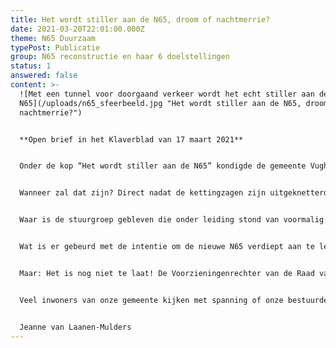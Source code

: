 ```yaml
---
title: Het wordt stiller aan de N65, droom of nachtmerrie?
date: 2021-03-20T22:01:00.000Z
theme: N65 Duurzaam
typePost: Publicatie
group: N65 reconstructie en haar 6 doelstellingen
status: 1
answered: false
content: >-
  ![Met een tunnel voor doorgaand verkeer wordt het echt stiller aan de
  N65](/uploads/n65_sfeerbeeld.jpg "Het wordt stiller aan de N65, droom of
  nachtmerrie?")


  **Open brief in het Klaverblad van 17 maart 2021**


  Onder de kop “Het wordt stiller aan de N65” kondigde de gemeente Vught op haar informatiepagina vorige week maatregelen aan om in de toekomst tot een stillere N65 te komen. Cynischer kan het bijna niet. In welke droomwereld leeft ons gemeentebestuur eigenlijk? Zij besluiten een halfopen snelweg door Vught aan te leggen, maar ook tegelijkertijd het Schone Lucht Akkoord te ondertekenen. Zij denken ook dat het stiller zal worden langs de N65.


  Wanneer zal dat zijn? Direct nadat de kettingzagen zijn uitgeknetterd om 418 bomen om te zagen? Of direct nadat de aannemers de nieuwe snelweg hebben aangelegd? Misschien als er nog eens duizenden voertuigen extra per dag door ons dorp sluipen? Ja het wordt stiller nadat de vogels geen boom meer hebben gevonden om in te gaan zitten fluiten. 


  Waar is de stuurgroep gebleven die onder leiding stond van voormalig wethouder van Den Bosch, Bart Eigeman, in 2009 van de N65 “de mooiste weg van Brabant” wilde maken? Waar zijn de bestuurders die toen zeiden: “De weg moet passen in de ambities om de groene zone tussen de Kempen, Loonse en Drunense Duinen, het Groene Woud en de Maas te herstellen?” Het zijn vooral deze bestuurders die stiller zijn geworden.


  Wat is er gebeurd met de intentie om de nieuwe N65 verdiept aan te leggen, want een mooie weg toont het landschap, aldus de toelichting? Dezelfde vraag kun je ook stellen aan onze burgemeester die aan het begin van de onderhandelingen met Rijkswaterstaat en de Provincie zich uitdrukkelijk voor een tunnel heeft uitgesproken. In die fase bleken de kosten daarvan te hoog, maar met de technologische ontwikkelingen van de laatste jaren kan dat nu geen breekpunt meer zijn zoals ook elders wordt aangetoond.


  Maar: Het is nog niet te laat! De Voorzieningenrechter van de Raad van State heeft vorige week een opening geboden aan ons gemeentebestuur. Nu is het eerst de beurt aan het CDA en D66 om in aktie te komen. Deze partijen hebben duidelijke verkiezingsbeloften gedaan en krijgen alsnog een kans om daarvoor te knokken. Maar ook voor de lokale partij GroenLinks die zich vorige week nog uitsprak voor een eerlijk en daadkrachtig klimaatbeleid. De negatieve gevolgen van het huidige N65-plan kunnen daartoe toch echt niet worden gerekend.


  Veel inwoners van onze gemeente kijken met spanning of onze bestuurders over het vermogen en de bereidheid beschikken om een verkeerde beslissing te herstellen.


  Jeanne van Laanen-Mulders
---
```

